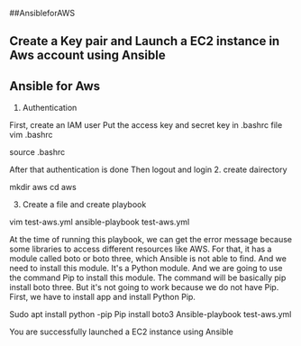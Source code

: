 ##AnsibleforAWS
## Create a Key pair and Launch a EC2 instance in Aws account using Ansible

## Ansible for Aws 


1. Authentication

  First, create an IAM user Put the access key and secret key in .bashrc file 
  vim .bashrc

  source .bashrc

After that authentication is done Then logout and login
2. create dairectory 

 mkdir aws
 cd aws

3. Create a file  and create playbook

 vim test-aws.yml
 ansible-playbook test-aws.yml

At the time of running this playbook, we can get the error message because 
some libraries to access different resources like AWS.
For that, it has a module called boto or
boto three, which Ansible is not able to find.
And we need to install this module.
It's a Python module.
And we are going to use the
command Pip to install this module.
The command will be basically pip install boto three.
But it's not going to work because we do not have Pip.
First, we have to install app and install Python Pip.

Sudo apt install python -pip
Pip install boto3
Ansible-playbook test-aws.yml

You are successfully launched a EC2 instance using Ansible
